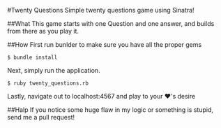 #Twenty Questions
Simple twenty questions game using Sinatra!

##What
This game starts with one Question and one answer, and builds from there as you play 
it.

##How
First run bunlder to make sure you have all the proper gems

    $ bundle install

Next, simply run the application.

    $ ruby twenty_questions.rb

Lastly, navigate out to localhost:4567 and play to your
:heart:'s desire

##Halp
If you notice some huge flaw in my logic or something is stupid, send me a 
pull request!
